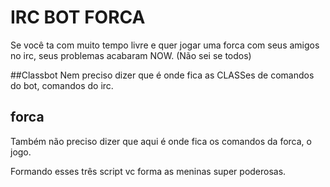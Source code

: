 # IRC BOT FORCA
Se você ta com muito tempo livre e quer jogar uma forca com seus amigos no irc, seus problemas acabaram NOW. (Não sei se todos)

##Classbot
Nem preciso dizer que é onde fica as CLASSes de comandos do bot, comandos do irc.
## forca
Também não preciso dizer que aqui é onde fica os comandos da forca, o jogo.

Formando esses três script vc forma as meninas super poderosas.
